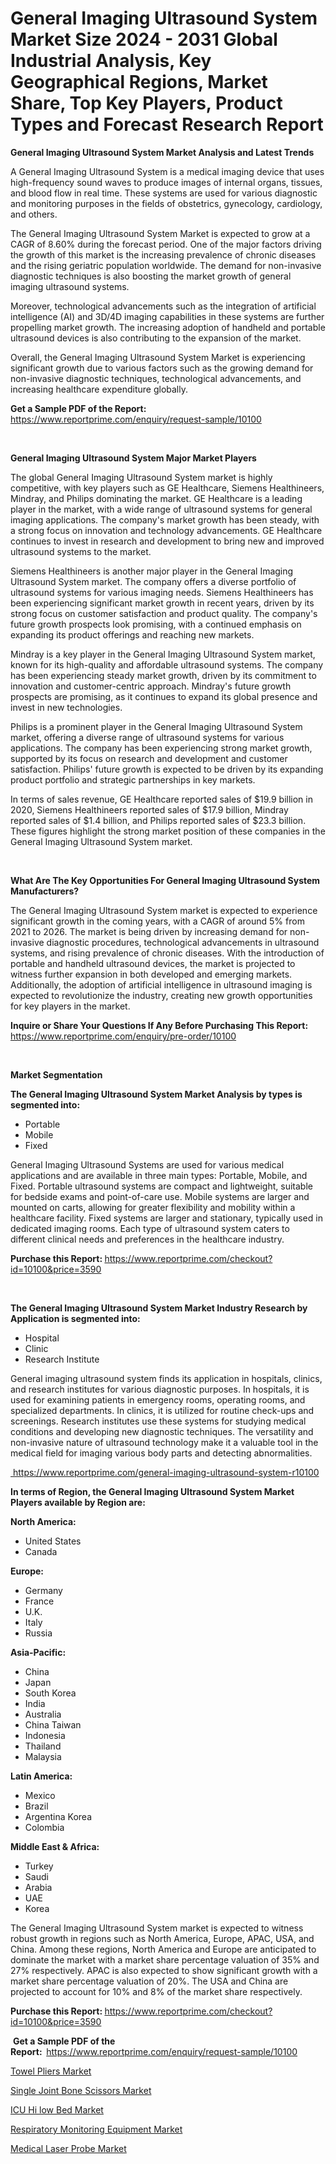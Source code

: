 <p><h1>General Imaging Ultrasound System Market Size 2024 - 2031 Global Industrial Analysis, Key Geographical Regions, Market Share, Top Key Players, Product Types and Forecast Research Report</h1></p><p><strong>General Imaging Ultrasound System Market Analysis and Latest Trends</strong></p>
<p><p>A General Imaging Ultrasound System is a medical imaging device that uses high-frequency sound waves to produce images of internal organs, tissues, and blood flow in real time. These systems are used for various diagnostic and monitoring purposes in the fields of obstetrics, gynecology, cardiology, and others.</p><p>The General Imaging Ultrasound System Market is expected to grow at a CAGR of 8.60% during the forecast period. One of the major factors driving the growth of this market is the increasing prevalence of chronic diseases and the rising geriatric population worldwide. The demand for non-invasive diagnostic techniques is also boosting the market growth of general imaging ultrasound systems.</p><p>Moreover, technological advancements such as the integration of artificial intelligence (AI) and 3D/4D imaging capabilities in these systems are further propelling market growth. The increasing adoption of handheld and portable ultrasound devices is also contributing to the expansion of the market.</p><p>Overall, the General Imaging Ultrasound System Market is experiencing significant growth due to various factors such as the growing demand for non-invasive diagnostic techniques, technological advancements, and increasing healthcare expenditure globally.</p></p>
<p><strong>Get a Sample PDF of the Report:&nbsp;</strong> <a href="https://www.reportprime.com/enquiry/request-sample/10100">https://www.reportprime.com/enquiry/request-sample/10100</a></p>
<p>&nbsp;</p>
<p><strong>General Imaging Ultrasound System Major Market Players</strong></p>
<p><p>The global General Imaging Ultrasound System market is highly competitive, with key players such as GE Healthcare, Siemens Healthineers, Mindray, and Philips dominating the market. GE Healthcare is a leading player in the market, with a wide range of ultrasound systems for general imaging applications. The company's market growth has been steady, with a strong focus on innovation and technology advancements. GE Healthcare continues to invest in research and development to bring new and improved ultrasound systems to the market.</p><p>Siemens Healthineers is another major player in the General Imaging Ultrasound System market. The company offers a diverse portfolio of ultrasound systems for various imaging needs. Siemens Healthineers has been experiencing significant market growth in recent years, driven by its strong focus on customer satisfaction and product quality. The company's future growth prospects look promising, with a continued emphasis on expanding its product offerings and reaching new markets.</p><p>Mindray is a key player in the General Imaging Ultrasound System market, known for its high-quality and affordable ultrasound systems. The company has been experiencing steady market growth, driven by its commitment to innovation and customer-centric approach. Mindray's future growth prospects are promising, as it continues to expand its global presence and invest in new technologies.</p><p>Philips is a prominent player in the General Imaging Ultrasound System market, offering a diverse range of ultrasound systems for various applications. The company has been experiencing strong market growth, supported by its focus on research and development and customer satisfaction. Philips' future growth is expected to be driven by its expanding product portfolio and strategic partnerships in key markets.</p><p>In terms of sales revenue, GE Healthcare reported sales of $19.9 billion in 2020, Siemens Healthineers reported sales of $17.9 billion, Mindray reported sales of $1.4 billion, and Philips reported sales of $23.3 billion. These figures highlight the strong market position of these companies in the General Imaging Ultrasound System market.</p></p>
<p>&nbsp;</p>
<p><strong>What Are The Key Opportunities For General Imaging Ultrasound System Manufacturers?</strong></p>
<p><p>The General Imaging Ultrasound System market is expected to experience significant growth in the coming years, with a CAGR of around 5% from 2021 to 2026. The market is being driven by increasing demand for non-invasive diagnostic procedures, technological advancements in ultrasound systems, and rising prevalence of chronic diseases. With the introduction of portable and handheld ultrasound devices, the market is projected to witness further expansion in both developed and emerging markets. Additionally, the adoption of artificial intelligence in ultrasound imaging is expected to revolutionize the industry, creating new growth opportunities for key players in the market.</p></p>
<p><strong>Inquire or Share Your Questions If Any Before Purchasing This Report:</strong> <a href="https://www.reportprime.com/enquiry/pre-order/10100">https://www.reportprime.com/enquiry/pre-order/10100</a></p>
<p>&nbsp;</p>
<p><strong>Market Segmentation</strong></p>
<p><strong>The General Imaging Ultrasound System Market Analysis by types is segmented into:</strong></p>
<p><ul><li>Portable</li><li>Mobile</li><li>Fixed</li></ul></p>
<p><p>General Imaging Ultrasound Systems are used for various medical applications and are available in three main types: Portable, Mobile, and Fixed. Portable ultrasound systems are compact and lightweight, suitable for bedside exams and point-of-care use. Mobile systems are larger and mounted on carts, allowing for greater flexibility and mobility within a healthcare facility. Fixed systems are larger and stationary, typically used in dedicated imaging rooms. Each type of ultrasound system caters to different clinical needs and preferences in the healthcare industry.</p></p>
<p><strong>Purchase this Report:&nbsp;</strong><a href="https://www.reportprime.com/checkout?id=10100&price=3590">https://www.reportprime.com/checkout?id=10100&price=3590</a></p>
<p>&nbsp;</p>
<p><strong>The General Imaging Ultrasound System Market Industry Research by Application is segmented into:</strong></p>
<p><ul><li>Hospital</li><li>Clinic</li><li>Research Institute</li></ul></p>
<p><p>General imaging ultrasound system finds its application in hospitals, clinics, and research institutes for various diagnostic purposes. In hospitals, it is used for examining patients in emergency rooms, operating rooms, and specialized departments. In clinics, it is utilized for routine check-ups and screenings. Research institutes use these systems for studying medical conditions and developing new diagnostic techniques. The versatility and non-invasive nature of ultrasound technology make it a valuable tool in the medical field for imaging various body parts and detecting abnormalities.</p></p>
<p><a href="https://www.reportprime.com/general-imaging-ultrasound-system-r10100">&nbsp;https://www.reportprime.com/general-imaging-ultrasound-system-r10100</a></p>
<p><strong>In terms of Region, the General Imaging Ultrasound System Market Players available by Region are:</strong></p>
<p>
    <p> <strong> North America: </strong>
        <ul>
            <li>United States</li>
            <li>Canada</li>
        </ul>
        </p> 
    <p> <strong> Europe: </strong>
        <ul>
            <li>Germany</li>
            <li>France</li>
            <li>U.K.</li>
            <li>Italy</li>
            <li>Russia</li>
        </ul>
        </p> 
    <p> <strong> Asia-Pacific: </strong>
        <ul>
            <li>China</li>
            <li>Japan</li>
            <li>South Korea</li>
            <li>India</li>
            <li>Australia</li>
            <li>China Taiwan</li>
            <li>Indonesia</li>
            <li>Thailand</li>
            <li>Malaysia</li>
        </ul>
        </p> 
    <p> <strong> Latin America: </strong>
        <ul>
            <li>Mexico</li>
            <li>Brazil</li>
            <li>Argentina Korea</li>
            <li>Colombia</li>
        </ul>
        </p> 
    <p> <strong> Middle East & Africa: </strong>
        <ul>
            <li>Turkey</li>
            <li>Saudi</li>
            <li>Arabia</li>
            <li>UAE</li>
            <li>Korea</li>
        </ul>
    </p>
    </p>
<p><p>The General Imaging Ultrasound System market is expected to witness robust growth in regions such as North America, Europe, APAC, USA, and China. Among these regions, North America and Europe are anticipated to dominate the market with a market share percentage valuation of 35% and 27% respectively. APAC is also expected to show significant growth with a market share percentage valuation of 20%. The USA and China are projected to account for 10% and 8% of the market share respectively.</p></p>
<p><strong>Purchase this Report: </strong><a href="https://www.reportprime.com/checkout?id=10100&price=3590">https://www.reportprime.com/checkout?id=10100&price=3590</a></p>
<p>&nbsp;<strong>Get a Sample PDF of the Report:&nbsp;&nbsp;</strong><a href="https://www.reportprime.com/enquiry/request-sample/10100">https://www.reportprime.com/enquiry/request-sample/10100</a></p>
<p><strong></strong></p>
<p><p><a href="https://medium.com/@pinkierau13/evaluating-global-towel-pliers-market-trends-and-growth-opportunities-by-region-type-41a5fb4aa696">Towel Pliers Market</a></p><p><a href="https://medium.com/@goldapearce28ryuytr/single-joint-bone-scissors-market-size-by-type-straight-bend-by-product-hospital-ambulatory-13c80f1c306d">Single Joint Bone Scissors Market</a></p><p><a href="https://github.com/hannahforsyth9786/Market-Research-Report-List-1/blob/main/icu-hi-low-bed-market.md">ICU Hi low Bed Market</a></p><p><a href="https://github.com/eliyamanson4561/Market-Research-Report-List-1/blob/main/respiratory-monitoring-equipment-market.md">Respiratory Monitoring Equipment Market</a></p><p><a href="https://medium.com/@thadnader_5170/medical-laser-probe-market-size-share-trends-analysis-report-by-product-straight-laser-1a44f047be5a">Medical Laser Probe Market</a></p></p>